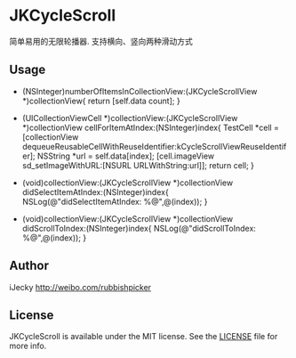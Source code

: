 # JKCycleScroll
简单易用的无限轮播器. 支持横向、竖向两种滑动方式

## Usage
- (NSInteger)numberOfItemsInCollectionView:(JKCycleScrollView *)collectionView{
    return [self.data count];
    }

- (UICollectionViewCell *)collectionView:(JKCycleScrollView *)collectionView cellForItemAtIndex:(NSInteger)index{
    TestCell *cell = [collectionView dequeueReusableCellWithReuseIdentifier:kCycleScrollViewReuseIdentifer];
    NSString *url = self.data[index];
    [cell.imageView sd_setImageWithURL:[NSURL URLWithString:url]];
    return cell;
    }

- (void)collectionView:(JKCycleScrollView *)collectionView didSelectItemAtIndex:(NSInteger)index{
    NSLog(@"didSelectItemAtIndex: %@",@(index));
    }
- (void)collectionView:(JKCycleScrollView *)collectionView didScrollToIndex:(NSInteger)index{
    NSLog(@"didScrollToIndex: %@",@(index));
    }


## Author

iJecky <http://weibo.com/rubbishpicker>

## License

JKCycleScroll is available under the MIT license. See the [LICENSE](LICENSE) file for more info.
